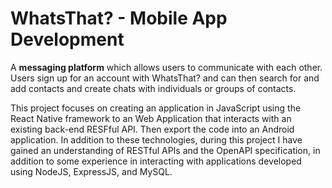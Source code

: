 # WhatsThat? - Mobile App Development

A **messaging platform** which allows users to communicate with each other. Users sign up for an account with WhatsThat? and can then search for and add contacts and create chats with individuals or groups of contacts. 

This project focuses on creating an application in JavaScript using the React Native framework to an Web Application that interacts with an existing back-end RESFful API. 
Then export the code into an Android application.  In addition to these technologies, during this project I have gained an understanding of RESTful APIs and the OpenAPI specification, in addition to some experience in interacting with applications developed using NodeJS, ExpressJS, and MySQL.
